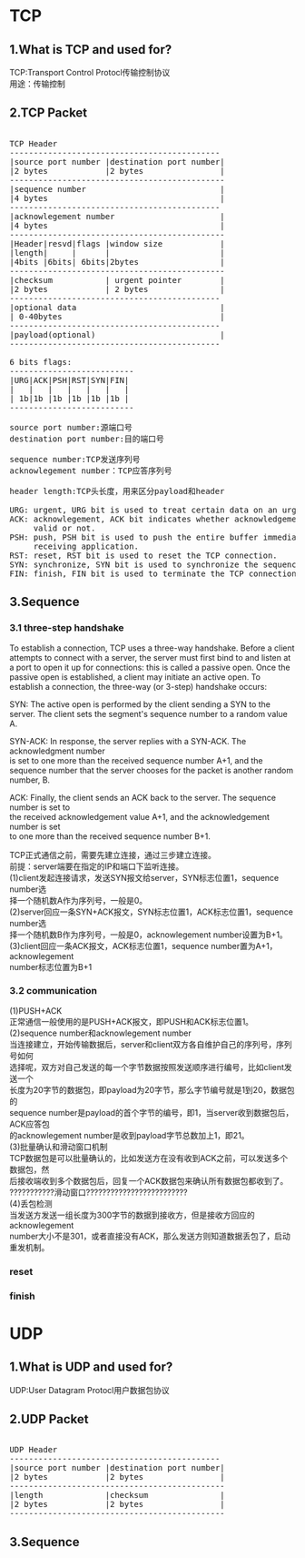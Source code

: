 # TCP  
  
## 1.What is TCP and used for?  
TCP:Transport Control Protocl传输控制协议  
用途：传输控制  
  
## 2.TCP Packet  
<pre>  
TCP Header  
--------------------------------------------  
|source port number |destination port number|  
|2 bytes            |2 bytes                |  
---------------------------------------------  
|sequence number                            |  
|4 bytes                                    |  
--------------------------------------------  
|acknowlegement number                      |  
|4 bytes                                    |  
---------------------------------------------  
|Header|resvd|flags |window size            |             
|length|     |      |                       |  
|4bits |6bits| 6bits|2bytes                 |       
---------------------------------------------  
|checksum           | urgent pointer        |  
|2 bytes            | 2 bytes               |  
--------------------------------------------  
|optional data                              |  
| 0-40bytes                                 |  
--------------------------------------------  
|payload(optional)                          |  
--------------------------------------------  
  
6 bits flags:  
--------------------------  
|URG|ACK|PSH|RST|SYN|FIN|             
|   |   |   |   |   |   |  
| 1b|1b |1b |1b |1b |1b |       
--------------------------  
  
source port number:源端口号  
destination port number:目的端口号  
  
sequence number:TCP发送序列号  
acknowlegement number：TCP应答序列号  
  
header length:TCP头长度，用来区分payload和header  
  
URG: urgent, URG bit is used to treat certain data on an urgent basis  
ACK: acknowlegement, ACK bit indicates whether acknowledgement number field is  
     valid or not.  
PSH: push, PSH bit is used to push the entire buffer immediately to the  
     receiving application.  
RST: reset, RST bit is used to reset the TCP connection.  
SYN: synchronize, SYN bit is used to synchronize the sequence numbers.  
FIN: finish, FIN bit is used to terminate the TCP connection.  
</pre>  
  
## 3.Sequence  
### 3.1 three-step handshake  
To establish a connection, TCP uses a three-way handshake. Before a client    
attempts to connect with a server, the server must first bind to and listen at    
a port to open it up for connections: this is called a passive open. Once the    
passive open is established, a client may initiate an active open. To    
establish a connection, the three-way (or 3-step) handshake occurs:     
    
SYN: The active open is performed by the client sending a SYN to the    
	 server. The client sets the segment's sequence number to a random value A.    
    
SYN-ACK: In response, the server replies with a SYN-ACK. The acknowledgment number     
         is set to one more than the received sequence number A+1, and the     
		 sequence number that the server chooses for the packet is another random number, B.    
    
ACK: Finally, the client sends an ACK back to the server. The sequence number is set to     
	 the received acknowledgement value A+1, and the acknowledgement number is set     
	 to one more than the received sequence number B+1.    
	  
TCP正式通信之前，需要先建立连接，通过三步建立连接。  
前提：server端要在指定的IP和端口下监听连接。  
(1)client发起连接请求，发送SYN报文给server，SYN标志位置1，sequence number选  
   择一个随机数A作为序列号，一般是0。  
(2)server回应一条SYN+ACK报文，SYN标志位置1，ACK标志位置1，sequence number选  
   择一个随机数B作为序列号，一般是0，acknowlegement number设置为B+1。  
(3)client回应一条ACK报文，ACK标志位置1，sequence number置为A+1，acknowlegement  
   number标志位置为B+1  
  
### 3.2 communication  
(1)PUSH+ACK  
正常通信一般使用的是PUSH+ACK报文，即PUSH和ACK标志位置1。  
(2)sequence number和acknowlegement number  
当连接建立，开始传输数据后，server和client双方各自维护自己的序列号，序列号如何  
选择呢，双方对自己发送的每一个字节数据按照发送顺序进行编号，比如client发送一个  
长度为20字节的数据包，即payload为20字节，那么字节编号就是1到20，数据包的  
sequence number是payload的首个字节的编号，即1，当server收到数据包后，ACK应答包  
的acknowlegement number是收到payload字节总数加上1，即21。  
(3)批量确认和滑动窗口机制  
TCP数据包是可以批量确认的，比如发送方在没有收到ACK之前，可以发送多个数据包，然  
后接收端收到多个数据包后，回复一个ACK数据包来确认所有数据包都收到了。  
???????????滑动窗口?????????????????????????  
(4)丢包检测  
当发送方发送一组长度为300字节的数据到接收方，但是接收方回应的acknowlegement  
number大小不是301，或者直接没有ACK，那么发送方则知道数据丢包了，启动重发机制。  
  
### reset  
  
### finish   
  
# UDP  
## 1.What is UDP and used for?  
UDP:User Datagram Protocl用户数据包协议  
  
## 2.UDP Packet  
<pre>  
UDP Header  
--------------------------------------------  
|source port number |destination port number|  
|2 bytes            |2 bytes                |  
---------------------------------------------  
|length             |checksum               |  
|2 bytes            |2 bytes                |  
---------------------------------------------  
</pre>  
  
## 3.Sequence  

